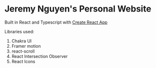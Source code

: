 # Jeremy Nguyen's Personal Website

Built in React and Typescript with [Create React App](https://create-react-app.dev/)

Libraries used:

1. Chakra UI
2. Framer motion
3. react-scroll
4. React Intersection Observer
5. React Icons
